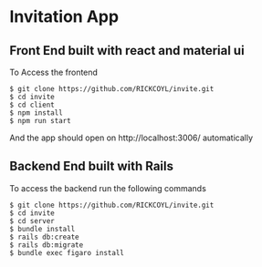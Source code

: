 # Invitation App

## Front End built with react and material ui

To Access the frontend 

```
$ git clone https://github.com/RICKCOYL/invite.git
$ cd invite
$ cd client
$ npm install
$ npm run start
```

And the app should open on http://localhost:3006/ automatically


## Backend End built with Rails

To access the backend run the following commands

```
$ git clone https://github.com/RICKCOYL/invite.git
$ cd invite
$ cd server
$ bundle install
$ rails db:create
$ rails db:migrate
$ bundle exec figaro install
```




